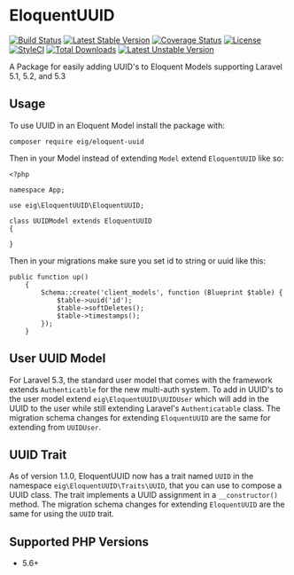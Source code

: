 # EloquentUUID
[![Build Status](https://travis-ci.org/excellentingenuity/EloquentUUID.svg?branch=master)](https://travis-ci.org/excellentingenuity/EloquentUUID)
[![Latest Stable Version](https://poser.pugx.org/eig/eloquent-uuid/v/stable)](https://packagist.org/packages/eig/eloquent-uuid)
[![Coverage Status](https://coveralls.io/repos/github/excellentingenuity/EloquentUUID/badge.svg?branch=master)](https://coveralls.io/github/excellentingenuity/EloquentUUID?branch=master)
[![License](https://poser.pugx.org/eig/eloquent-uuid/license)](https://packagist.org/packages/eig/eloquent-uuid)
[![StyleCI](https://styleci.io/repos/52610557/shield)](https://styleci.io/repos/52610557)
[![Total Downloads](https://poser.pugx.org/eig/eloquent-uuid/downloads)](https://packagist.org/packages/eig/eloquent-uuid) 
[![Latest Unstable Version](https://poser.pugx.org/eig/eloquent-uuid/v/unstable)](https://packagist.org/packages/eig/eloquent-uuid) 


A Package for easily adding UUID's to Eloquent Models supporting Laravel 5.1, 5.2, and 5.3

## Usage
To use UUID in an Eloquent Model install the package with:
```
composer require eig/eloquent-uuid
```

Then in your Model instead of extending `Model` extend `EloquentUUID` like so:

```
<?php

namespace App;

use eig\EloquentUUID\EloquentUUID;

class UUIDModel extends EloquentUUID
{

}
```

Then in your migrations make sure you set id to string or uuid like this:
```
public function up()
    {
        Schema::create('client_models', function (Blueprint $table) {
            $table->uuid('id');
            $table->softDeletes();
            $table->timestamps();
        });
    }
```

## User UUID Model
For Laravel 5.3, the standard user model that comes with the framework extends `Authenticatble` for the new 
multi-auth system. To add in UUID's to the user model extend `eig\EloquentUUID\UUIDUser` which will add in the UUID
to the user while still extending Laravel's `Authenticatable` class. The migration schema changes for extending 
`EloquentUUID` are the same for extending from `UUIDUser`.

## UUID Trait
As of version 1.1.0, EloquentUUID now has a trait named `UUID` in the namespace `eig\EloquentUUID\Traits\UUID`,
 that you can use to compose a UUID class. The trait implements a UUID assignment in a `__constructor()` method. 
 The migration schema changes for extending `EloquentUUID` are the same for using the `UUID` trait.

## Supported PHP Versions
- 5.6+

